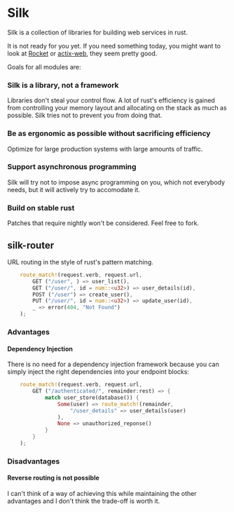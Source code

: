 # Silk

Silk is a collection of libraries for building web services in rust.

It is not ready for you yet. If you need something today, you might want to
look at [Rocket](https://rocket.rs/) or [actix-web](https://actix.rs/book/actix-web/),
they seem pretty good.

Goals for all modules are:

### Silk is a library, not a framework

Libraries don't steal your control flow. A lot of rust's efficiency is gained
from controlling your memory layout and allocating on the stack as much
as possible. Silk tries not to prevent you from doing that.

### Be as ergonomic as possible without sacrificing efficiency

Optimize for large production systems with large amounts of traffic.

### Support asynchronous programming

Silk will try not to impose async programming on you, which not everybody
needs, but it will actively try to accomodate it.

### Build on stable rust

Patches that require nightly won't be considered. Feel free to fork.

## silk-router

URL routing in the style of rust's pattern matching.

```rust
    route_match!(request.verb, request.url,
        GET ("/user", ) => user_list(),
        GET ("/user/", id = num::<u32>) => user_details(id),
        POST ("/user") => create_user(),
        PUT ("/user/", id = num::<u32>) => update_user(id),
        _ => error(404, "Not Found")
    );
```

### Advantages

#### Dependency Injection

There is no need for a dependency injection framework because you can simply
inject the right dependencies into your endpoint blocks:

```rust
    route_match!(request.verb, request.url,
        GET ("/authenticated/", remainder:rest) => {
            match user_store(database()) {
                Some(user) => route_match!(remainder,
                    "/user_details" => user_details(user)
                ),
                None => unauthorized_reponse()
            }
        }
    );
```

### Disadvantages

#### Reverse routing is not possible

I can't think of a way of achieving this while maintaining the other advantages
and I don't think the trade-off is worth it.
